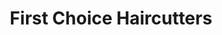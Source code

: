 ---
title: "First Choice Haircutters"
url: /etobicoke/first-choice-haircutters-bloor-street-west/
shop: Friseur
---